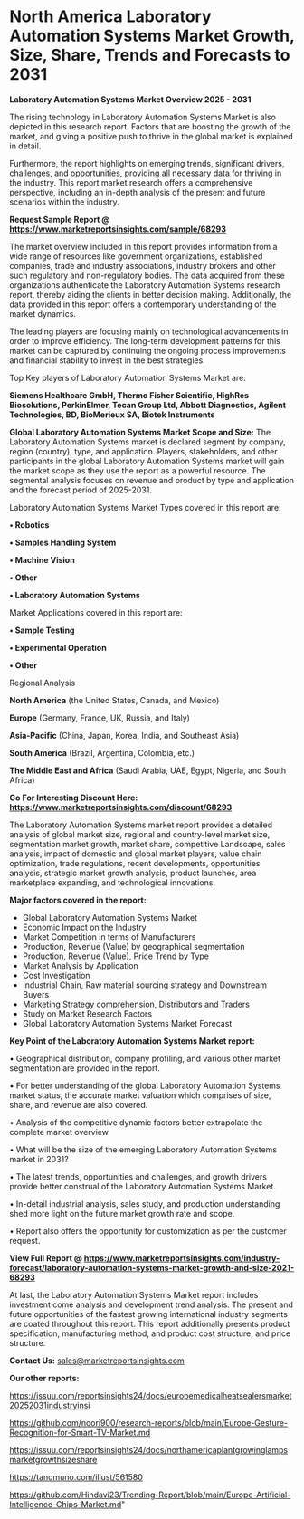 # North America Laboratory Automation Systems Market Growth, Size, Share, Trends and Forecasts to 2031

<Strong> Laboratory Automation Systems Market Overview 2025 - 2031</strong>

The rising technology in Laboratory Automation Systems Market is also depicted in this research report. Factors that are boosting the growth of the market, and giving a positive push to thrive in the global market is explained in detail.

Furthermore, the report highlights on emerging trends, significant drivers, challenges, and opportunities, providing all necessary data for thriving in the industry. This report market research offers a comprehensive perspective, including an in-depth analysis of the present and future scenarios within the industry.

<strong>Request Sample Report @ <a href=https://www.marketreportsinsights.com/sample/68293>https://www.marketreportsinsights.com/sample/68293</a></strong>

The market overview included in this report provides information from a wide range of resources like government organizations, established companies, trade and industry associations, industry brokers and other such regulatory and non-regulatory bodies. The data acquired from these organizations authenticate the Laboratory Automation Systems research report, thereby aiding the clients in better decision making. Additionally, the data provided in this report offers a contemporary understanding of the market dynamics.

The leading players are focusing mainly on technological advancements in order to improve efficiency. The long-term development patterns for this market can be captured by continuing the ongoing process improvements and financial stability to invest in the best strategies.

Top Key players of Laboratory Automation Systems Market are:

<strong>Siemens Healthcare GmbH, Thermo Fisher Scientific, HighRes Biosolutions, PerkinElmer, Tecan Group Ltd, Abbott Diagnostics, Agilent Technologies, BD, BioMerieux SA, Biotek Instruments</strong>

<strong><b>Global Laboratory Automation Systems Market Scope and Size:</b></strong>
The Laboratory Automation Systems market is declared segment by company, region (country), type, and application. Players, stakeholders, and other participants in the global Laboratory Automation Systems market will gain the market scope as they use the report as a powerful resource. The segmental analysis focuses on revenue and product by type and application and the forecast period of 2025-2031.

Laboratory Automation Systems Market Types covered in this report are:

<strong>• Robotics

• Samples Handling System

• Machine Vision

• Other

• Laboratory Automation Systems</strong>

Market Applications covered in this report are:

<strong>• Sample Testing

• Experimental Operation

• Other</strong> 

Regional Analysis

<strong>North America</strong> (the United States, Canada, and Mexico)

<strong>Europe</strong> (Germany, France, UK, Russia, and Italy)

<strong>Asia-Pacific</strong> (China, Japan, Korea, India, and Southeast Asia)

<strong>South America</strong> (Brazil, Argentina, Colombia, etc.)

<strong>The Middle East and Africa</strong> (Saudi Arabia, UAE, Egypt, Nigeria, and South Africa)

<strong>Go For Interesting Discount Here: <a href=https://www.marketreportsinsights.com/discount/68293>https://www.marketreportsinsights.com/discount/68293</a></strong>

The Laboratory Automation Systems market report provides a detailed analysis of global market size, regional and country-level market size, segmentation market growth, market share, competitive Landscape, sales analysis, impact of domestic and global market players, value chain optimization, trade regulations, recent developments, opportunities analysis, strategic market growth analysis, product launches, area marketplace expanding, and technological innovations.

<strong><b>Major factors covered in the report:</b></strong>
<ul>
  <li>Global Laboratory Automation Systems Market </li>
  <li>Economic Impact on the Industry</li>
  <li>Market Competition in terms of Manufacturers</li>
  <li>Production, Revenue (Value) by geographical segmentation</li>
  <li>Production, Revenue (Value), Price Trend by Type</li>
  <li>Market Analysis by Application</li>
  <li>Cost Investigation</li>
  <li>Industrial Chain, Raw material sourcing strategy and Downstream Buyers</li>
  <li>Marketing Strategy comprehension, Distributors and Traders</li>
  <li>Study on Market Research Factors</li>
  <li>Global Laboratory Automation Systems Market Forecast</li>
</ul>

<strong><b>Key Point of the Laboratory Automation Systems Market report:</b></strong>

• Geographical distribution, company profiling, and various other market segmentation are provided in the report.

• For better understanding of the global Laboratory Automation Systems market status, the accurate market valuation which comprises of size, share, and revenue are also covered.

• Analysis of the competitive dynamic factors better extrapolate the complete market overview

• What will be the size of the emerging Laboratory Automation Systems market in 2031?

• The latest trends, opportunities and challenges, and growth drivers provide better construal of the Laboratory Automation Systems Market.

• In-detail industrial analysis, sales study, and production understanding shed more light on the future market growth rate and scope.

• Report also offers the opportunity for customization as per the customer request.

<strong><b>View Full Report @ <a href=https://www.marketreportsinsights.com/industry-forecast/laboratory-automation-systems-market-growth-and-size-2021-68293>https://www.marketreportsinsights.com/industry-forecast/laboratory-automation-systems-market-growth-and-size-2021-68293</a></b></strong>


At last, the Laboratory Automation Systems Market report includes investment come analysis and development trend analysis. The present and future opportunities of the fastest growing international industry segments are coated throughout this report. This report additionally presents product specification, manufacturing method, and product cost structure, and price structure.

<strong>Contact Us:</strong>
sales@marketreportsinsights.com

<strong>Our other reports:</strong>

<a href=https://issuu.com/reportsinsights24/docs/europemedicalheatsealersmarket20252031industryinsi>https://issuu.com/reportsinsights24/docs/europemedicalheatsealersmarket20252031industryinsi</a>

<a href=https://github.com/noori900/research-reports/blob/main/Europe-Gesture-Recognition-for-Smart-TV-Market.md>https://github.com/noori900/research-reports/blob/main/Europe-Gesture-Recognition-for-Smart-TV-Market.md</a>

<a href=https://issuu.com/reportsinsights24/docs/northamericaplantgrowinglampsmarketgrowthsizeshare>https://issuu.com/reportsinsights24/docs/northamericaplantgrowinglampsmarketgrowthsizeshare</a>

<a href=https://tanomuno.com/illust/561580>https://tanomuno.com/illust/561580</a>

<a href=https://github.com/Hindavi23/Trending-Report/blob/main/Europe-Artificial-Intelligence-Chips-Market.md>https://github.com/Hindavi23/Trending-Report/blob/main/Europe-Artificial-Intelligence-Chips-Market.md</a>"
